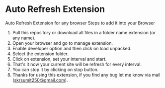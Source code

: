 # Auto Refresh Extension
 Auto Refresh Extension for any browser
 Steps to add it into your Browser
 1. Pull this repository or download all files in a folder name extension (or any name).
 2. Open your browser and go to manage extension.
 3. Enable developer option and then click on load unpacked.
 4. Select the extension folder.
 5. Click on extension, set your interval and start.
 6. That's it now your current site will be refresh for every interval.
 7. You can stop it by clicking on stop button.
 8. Thanks for using this extension, if you find any bug let me know via mail (skrsumit250@gmail.com).
